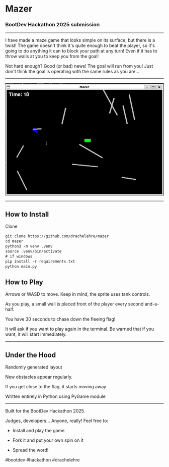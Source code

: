 # Mazer

### BootDev Hackathon 2025 submission

---


I have made a maze game that looks simple on its surface, but there is a twist! The game doesn't think it's quite enough to beat the player, so it's going to do anything it can to block your path at any turn! Even if it has to throw walls at you to keep you from the goal!

Not hard enough? Good (or bad) news! The goal will run from you! Just don't think the goal is operating with the same rules as you are...

---

![Chasing that dang goal!](/mazer_pic.png)

---

## How to Install

Clone

```
git clone https://github.com/drachelehre/mazer
cd mazer
python3 -m venv .venv
source .venv/bin/activate
# if windows 
pip install -r requirements.txt
python main.py
```

## How to Play

Arrows or WASD to move. Keep in mind, the sprite uses tank controls.

As you play, a small wall is placed front of the player every second and-a-half.

You have 30 seconds to chase down the fleeing flag!

It will ask if you want to play again in the terminal. Be warned that if you want, it will start immediately.

---

## Under the Hood

Randomly generated layout

New obstacles appear regularly.

If you get close to the flag, it starts moving away

Written entirely in Python using PyGame module

---

Built for the BootDev Hackathon 2025.

Judges, developers... Anyone, really! Feel free to:

- Install and play the game

- Fork it and put your own spin on it

- Spread the word!

#bootdev #hackathon #drachelehre
